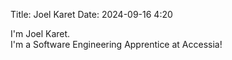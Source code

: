 Title: Joel Karet
Date: 2024-09-16 4:20

I'm Joel Karet.
<br />
I'm a Software Engineering Apprentice at Accessia!
